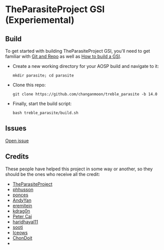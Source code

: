 # TheParasiteProject GSI (Experiemental)

## Build
To get started with building TheParasiteProject GSI, you'll need to get familiar with [Git and Repo](https://source.android.com/source/using-repo.html) as well as [How to build a GSI](https://github.com/phhusson/treble_experimentations/wiki/How-to-build-a-GSI%3F).
- Create a new working directory for your AOSP build and navigate to it:
    ```
    mkdir parasite; cd parasite
    ```
- Clone this repo:
    ```
    git clone https://github.com/changanmoon/treble_parasite -b 14.0
    ```
- Finally, start the build script:
    ```
    bash treble_parasite/build.sh
    ```

## Issues
[Open issue](https://github.com/ponces/treble_aosp/issues/new/choose)

## Credits
These people have helped this project in some way or another, so they should be the ones who receive all the credit:
- [TheParasiteProject](https://github.com/TheParasiteProject)
- [phhusson](https://github.com/phhusson)
- [ponces](https://github.com/ponces)
- [AndyYan](https://github.com/AndyCGYan)
- [eremitein](https://github.com/eremitein)
- [kdrag0n](https://github.com/kdrag0n)
- [Peter Cai](https://github.com/PeterCxy)
- [haridhayal11](https://github.com/haridhayal11)
- [sooti](https://github.com/sooti)
- [Iceows](https://github.com/Iceows)
- [ChonDoit](https://github.com/ChonDoit)
- 
